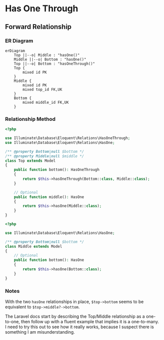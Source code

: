 # Has One Through

## Forward Relationship

### ER Diagram

```mermaid
erDiagram
    Top ||--o| Middle : "hasOne()"
    Middle ||--o| Bottom : "hasOne()"
    Top ||--o| Bottom : "hasOneThrough()"
    Top {
        mixed id PK
    }
    Middle {
        mixed id PK
        mixed top_id FK,UK
    }
    Bottom {
        mixed middle_id FK,UK
    }
```

### Relationship Method

```php
<?php

use Illuminate\Database\Eloquent\Relations\HasOneThrough;
use Illuminate\Database\Eloquent\Relations\HasOne;

/** @property Bottom|null $bottom */
/** @property Middle|null $middle */
class Top extends Model
{
    public function bottom(): HasOneThrough
    {
        return $this->hasOneThrough(Bottom::class, Middle::class);
    }

    // Optional
    public function middle(): HasOne
    {
        return $this->hasOne(Middle::class);
    }
}
```

```php
<?php

use Illuminate\Database\Eloquent\Relations\HasOne;

/** @property Bottom|null $bottom */
class Middle extends Model
{
    // Optional
    public function bottom(): HasOne
    {
        return $this->hasOne(Bottom::class);
    }
}
```

### Notes

With the two `hasOne` relationships in place, `$top->bottom` seems to be equivalent to `$top->middle?->bottom`.

The Laravel docs start by describing the Top/Middle relationship as a one-to-one, then follow up with a fluent example that implies it is a one-to-many. I need to try this out to see how it really works, because I suspect there is something I am misunderstanding.

